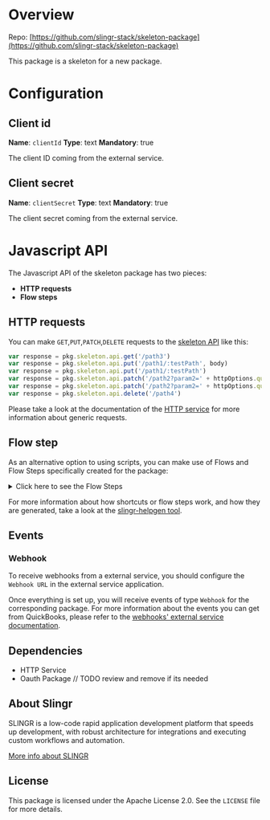 
# Overview

Repo: [https://github.com/slingr-stack/skeleton-package](https://github.com/slingr-stack/skeleton-package)

This package is a skeleton for a new package.

# Configuration

## Client id

**Name**: `clientId` **Type**: text **Mandatory**: true

The client ID coming from the external service.

## Client secret

**Name**: `clientSecret` **Type**: text **Mandatory**: true

The client secret coming from the external service.

# Javascript API

The Javascript API of the skeleton package has two pieces:

- **HTTP requests**
- **Flow steps**

## HTTP requests
You can make `GET`,`PUT`,`PATCH`,`DELETE` requests to the [skeleton API](API_URL_HERE) like this:
```javascript
var response = pkg.skeleton.api.get('/path3')
var response = pkg.skeleton.api.put('/path1/:testPath', body)
var response = pkg.skeleton.api.put('/path1/:testPath')
var response = pkg.skeleton.api.patch('/path2?param2=' + httpOptions.query.param2 + '&param3=' + httpOptions.query.param3 + '', body)
var response = pkg.skeleton.api.patch('/path2?param2=' + httpOptions.query.param2 + '&param3=' + httpOptions.query.param3 + '')
var response = pkg.skeleton.api.delete('/path4')
```

Please take a look at the documentation of the [HTTP service](https://github.com/slingr-stack/http-service)
for more information about generic requests.

## Flow step

As an alternative option to using scripts, you can make use of Flows and Flow Steps specifically created for the package:
<details>
    <summary>Click here to see the Flow Steps</summary>

<br>

### Generic flow step

Generic flow step for full use of the entire package and its services.

<h3>Inputs</h3>

<table>
    <thead>
    <tr>
        <th>Label</th>
        <th>Type</th>
        <th>Required</th>
        <th>Default</th>
        <th>Visibility</th>
        <th>Description</th>
    </tr>
    </thead>
    <tbody>
    <tr>
        <td>URL (Method)</td>
        <td>choice</td>
        <td>yes</td>
        <td> - </td>
        <td>Always</td>
        <td>
            This is the http method to be used against the package. <br>
            Possible values are: <br>
            <i><strong>GET,PUT,PATCH,DELETE</strong></i>
        </td>
    </tr>
    <tr>
        <td>URL (Path)</td>
        <td>choice</td>
        <td>yes</td>
        <td> - </td>
        <td>Always</td>
        <td>
            The url to which this package will send the request. This is the exact service to which the http request will be made. <br>
            Possible values are: <br>
            <i><strong>/testPath<br>/path3<br>/path1/{testPath}<br>/path2?param2=' + httpOptions.query.param2 + '&param3=' + httpOptions.query.param3 + '<br>/path4<br></strong></i>
        </td>
    </tr>
    <tr>
        <td>Headers</td>
        <td>keyValue</td>
        <td>no</td>
        <td> - </td>
        <td>Always</td>
        <td>
            Used when you want to have a custom http header for the request.
        </td>
    </tr>
    <tr>
        <td>Query Params</td>
        <td>keyValue</td>
        <td>no</td>
        <td> - </td>
        <td>Always</td>
        <td>
            Used when you want to have a custom query params for the http call.
        </td>
    </tr>
    <tr>
        <td>Body</td>
        <td>json</td>
        <td>no</td>
        <td> - </td>
        <td>Always</td>
        <td>
            A payload of data can be sent to the server in the body of the request.
        </td>
    </tr>
    <tr>
        <td>Override Settings</td>
        <td>boolean</td>
        <td>no</td>
        <td> false </td>
        <td>Always</td>
        <td></td>
    </tr>
    <tr>
        <td>Follow Redirect</td>
        <td>boolean</td>
        <td>no</td>
        <td> false </td>
        <td> overrideSettings </td>
        <td>It Indicates that the resource has to be downloaded into a file instead of returning it in the response.</td>
    </tr>
    <tr>
        <td>Download</td>
        <td>boolean</td>
        <td>no</td>
        <td> false </td>
        <td> overrideSettings </td>
        <td>If true, the method won't return until the file has been downloaded, and it will return all the information of the file.</td>
    </tr>
    <tr>
        <td>File name</td>
        <td>text</td>
        <td>no</td>
        <td></td>
        <td> overrideSettings </td>
        <td>If provided, the file will be stored with this name. If empty, the file name will be calculated from the URL.</td>
    </tr>
    <tr>
        <td>Full response</td>
        <td> boolean </td>
        <td>no</td>
        <td> false </td>
        <td> overrideSettings </td>
        <td>Includes extended information about response</td>
    </tr>
    <tr>
        <td>Connection Timeout</td>
        <td> number </td>
        <td>no</td>
        <td> 5000 </td>
        <td> overrideSettings </td>
        <td>Connect a timeout interval in milliseconds (0 = infinity).</td>
    </tr>
    <tr>
        <td>Read Timeout</td>
        <td> number </td>
        <td>no</td>
        <td> 60000 </td>
        <td> overrideSettings </td>
        <td>Read a timeout interval in milliseconds (0 = infinity).</td>
    </tr>
    </tbody>
</table>

<h3>Outputs</h3>

<table>
    <thead>
    <tr>
        <th>Name</th>
        <th>Type</th>
        <th>Description</th>
    </tr>
    </thead>
    <tbody>
    <tr>
        <td>response</td>
        <td>object</td>
        <td>
            Object resulting from the response to the package call.
        </td>
    </tr>
    </tbody>
</table>


</details>

For more information about how shortcuts or flow steps work, and how they are generated, take a look at the [slingr-helpgen tool](https://github.com/slingr-stack/slingr-helpgen).

## Events

### Webhook

To receive webhooks from a external service, you should configure the `Webhook URL` in the external service application.

Once everything is set up, you will receive events of type `Webhook` for the corresponding package. For more information about the events you can get from QuickBooks, please refer to the [webhooks' external service documentation](...).

## Dependencies
* HTTP Service
* Oauth Package // TODO review and remove if its needed

## About Slingr

SLINGR is a low-code rapid application development platform that speeds up development,
with robust architecture for integrations and executing custom workflows and automation.

[More info about SLINGR](https://slingr.io)

## License

This package is licensed under the Apache License 2.0. See the `LICENSE` file for more details.
